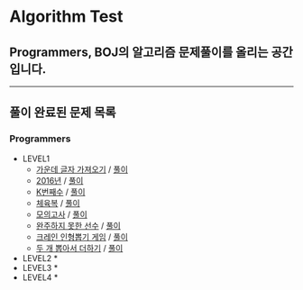# Algorithm Test
## Programmers, BOJ의 알고리즘 문제풀이를 올리는 공간입니다.

* * *
## 풀이 완료된 문제 목록
### Programmers
* LEVEL1
  * [가운데 글자 가져오기](https://programmers.co.kr/learn/courses/30/lessons/12903) / [풀이](./src/programmers/level1/P12903.java)
  * [2016년](https://programmers.co.kr/learn/courses/30/lessons/12901) / [풀이](./src/programmers/level1/P12901.java)
  * [K번째수](https://programmers.co.kr/learn/courses/30/lessons/42748) / [풀이](./src/programmers/level1/P42748.java)
  * [체육복](https://programmers.co.kr/learn/courses/30/lessons/42862) / [풀이](./src/programmers/level1/P42862.java)
  * [모의고사](https://programmers.co.kr/learn/courses/30/lessons/42840) / [풀이](./src/programmers/level1/P42840.java)
  * [완주하지 못한 선수](https://programmers.co.kr/learn/courses/30/lessons/42576) / [풀이](./src/programmers/level1/P42576.java)
  * [크레인 인형뽑기 게임](https://programmers.co.kr/learn/courses/30/lessons/64061) / [풀이](./src/programmers/level1/P64061.java)
  * [두 개 뽑아서 더하기](https://programmers.co.kr/learn/courses/30/lessons/68644) / [풀이](./src/programmers/level1/P68644.java)
* LEVEL2
  * 
* LEVEL3
  * 
* LEVEL4
  *
    